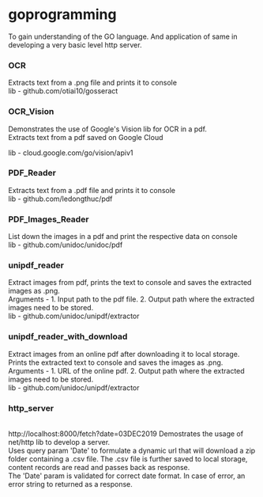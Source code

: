 # goprogramming
To gain understanding of the GO language. And application of same in developing a very basic level http server.



### OCR
Extracts text from a .png file and prints it to console<br/>
lib - github.com/otiai10/gosseract

### OCR_Vision
Demonstrates the use of Google's Vision lib for OCR in a pdf.<br/>
Extracts text from a pdf saved on Google Cloud

lib - cloud.google.com/go/vision/apiv1

### PDF_Reader
Extracts text from a .pdf file and prints it to console<br/>
lib - github.com/ledongthuc/pdf

### PDF_Images_Reader
List down the images in a pdf and print the respective data on console<br/>
lib - github.com/unidoc/unidoc/pdf

### unipdf_reader
Extract images from pdf, prints the text to console and saves the extracted images as .png.<br/>
Arguments - 1. Input path to the pdf file. 2. Output path where the extracted images need to be stored.<br/>
lib - github.com/unidoc/unipdf/extractor

### unipdf_reader_with_download
Extract images from an online pdf after downloading it to local storage. Prints the extracted text to console and saves the images as .png.<br/>
Arguments - 1. URL of the online pdf. 2. Output path where the extracted images need to be stored.<br/>
lib - github.com/unidoc/unipdf/extractor

### http_server 
<br/>http://localhost:8000/fetch?date=03DEC2019
Demostrates the usage of net/http lib to develop a server.<br/>
Uses query param 'Date' to formulate a dynamic url that will download a zip folder containing a .csv file. The .csv file is further saved to local storage, content records are read and passes back as response.<br/>
The 'Date' param is validated for correct date format. In case of error, an error string to returned as a response.

